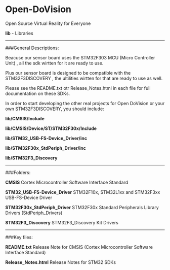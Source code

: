 Open-DoVision
=============

Open Source Virtual Reality for Everyone

**lib** - Libraries

***

###General Descriptions:

Beacuse our sensor board uses the STM32F303 MCU (Micro Controller Unit) , all the sdk wirtten for it are ready to use.


Plus our sensor board is designed to be compatible with the STM32F3DISCOVERY , the ultilities wirtten for that are ready to use as well.

Please see the README.txt otr Release_Notes.html in each file for full documentation on these SDKs.

In order to start developing the other real projects for Open DoVision or your own STM32F3DISCOVERY, you should include:

**lib/CMSIS/Include**

**lib/CMSIS/Device/ST/STM32F30x/Include**

**lib/STM32_USB-FS-Device_Driver/inc**

**lib/STM32F30x_StdPeriph_Driver/inc**

**lib/STM32F3_Discovery**

***

###Folders:

**CMSIS** Cortex Microcontroller Software Interface Standard

**STM32_USB-FS-Device_Driver** STM32F10x, STM32L1xx and STM32F3xx USB-FS-Device Driver

**STM32F30x_StdPeriph_Driver** STM32F30x Standard Peripherals Library Drivers (StdPeriph_Drivers)

**STM32F3_Discovery** STM32F3_Discovery Kit Drivers

***

###Key files:

**README.txt** Release Note for CMSIS (Cortex Microcontroller Software Interface Standard)

**Release_Notes.html** Release Notes for STM32 SDKs
